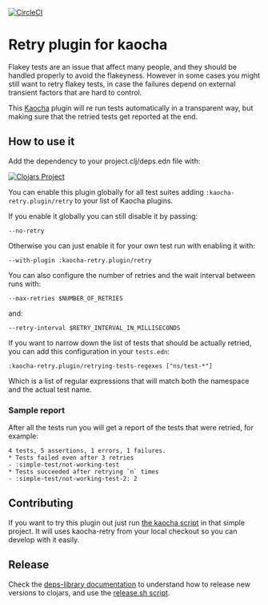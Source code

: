 [![CircleCI](https://circleci.com/gh/AndreaCrotti/kaocha-retry/tree/main.svg?style=svg)](https://circleci.com/gh/AndreaCrotti/kaocha-retry/tree/main)

# Retry plugin for kaocha

Flakey tests are an issue that affect many people, and they should be
handled properly to avoid the flakeyness.
However in some cases you might still want to retry flakey tests, in case
the failures depend on external transient factors that are hard to control.

This [Kaocha](https://github.com/lambdaisland/kaocha) plugin will
re run tests automatically in a transparent way, but making sure that the
retried tests get reported at the end.

## How to use it

Add the dependency to your project.clj/deps.edn file with:

[![Clojars Project](https://img.shields.io/clojars/v/kaocha-retry.svg)](https://clojars.org/kaocha-retry)

You can enable this plugin globally for all test suites adding `:kaocha-retry.plugin/retry` to your list of Kaocha plugins.

If you enable it globally you can still disable it by passing:

    --no-retry

Otherwise you can just enable it for your own test run with enabling it with:

    --with-plugin :kaocha-retry.plugin/retry

You can also configure the number of retries and the wait interval between runs with:

    --max-retries $NUMBER_OF_RETRIES

and:

    --retry-interval $RETRY_INTERVAL_IN_MILLISECONDS

If you want to narrow down the list of tests that should be actually retried, you can add this configuration in your `tests.edn`:

    :kaocha-retry.plugin/retrying-tests-regexes ["ns/test-*"]

Which is a list of regular expressions that will match both the namespace and the actual test name.

### Sample report

After all the tests run you will get a report of the tests that were retried, for example:

    4 tests, 5 assertions, 1 errors, 1 failures.
    * Tests failed even after 3 retries
    - :simple-test/not-working-test
    * Tests succeeded after retrying `n` times
    - :simple-test/not-working-test-2: 2

## Contributing

If you want to try this plugin out just run [the kaocha script](./simple-testing/kaocha)
in that simple project.
It will uses kaocha-retry from your local checkout so you can develop with it easily.

## Release

Check the [deps-library documentation](https://github.com/applied-science/deps-library) to understand how to release new versions to clojars, and use the [release.sh script](./release.sh).
